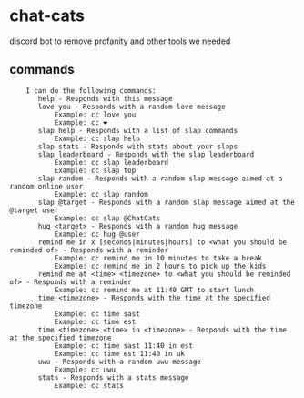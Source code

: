 # chat-cats
discord bot to remove profanity and other tools we needed

## commands

        I can do the following commands:
           help - Responds with this message
           love you - Responds with a random love message
               Example: cc love you
               Example: cc ❤️
           slap help - Responds with a list of slap commands
               Example: cc slap help
           slap stats - Responds with stats about your slaps
           slap leaderboard - Responds with the slap leaderboard
               Example: cc slap leaderboard
               Example: cc slap top
           slap random - Responds with a random slap message aimed at a random online user
               Example: cc slap random
           slap @target - Responds with a random slap message aimed at the @target user
               Example: cc slap @ChatCats
           hug <target> - Responds with a random hug message
               Example: cc hug @user
           remind me in x [seconds|minutes|hours] to <what you should be reminded of> - Responds with a reminder
               Example: cc remind me in 10 minutes to take a break
               Example: cc remind me in 2 hours to pick up the kids
           remind me at <time> <timezone> to <what you should be reminded of> - Responds with a reminder
               Example: cc remind me at 11:40 GMT to start lunch
           time <timezone> - Responds with the time at the specified timezone
               Example: cc time sast
               Example: cc time est
           time <timezone> <time> in <timezone> - Responds with the time at the specified timezone
               Example: cc time sast 11:40 in est
               Example: cc time est 11:40 in uk
           uwu - Responds with a random uwu message
               Example: cc uwu
           stats - Responds with a stats message
               Example: cc stats
